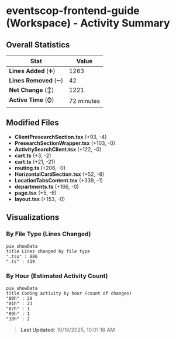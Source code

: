 # eventscop-frontend-guide (Workspace) - Activity Summary 

## Overall Statistics

| Stat                   | Value                                                             |
| ---------------------- | ----------------------------------------------------------------- |
| **Lines Added** (➕)   | 1263                                          |
| **Lines Removed** (➖) | 42                                        |
| **Net Change** (↕)    | 1221                |
| **Active Time** (⌚)   | 72 minutes |


## Modified Files
- **ClientPresearchSection.tsx** (+93, -4)
- **PresearchSectionWrapper.tsx** (+103, -0)
- **ActivitySearchClient.tsx** (+122, -0)
- **cart.ts** (+3, -2)
- **cart.ts** (+21, -21)
- **routing.ts** (+206, -0)
- **HorizontalCardSection.tsx** (+52, -8)
- **LocationTabsContent.tsx** (+339, -1)
- **departments.ts** (+166, -0)
- **page.tsx** (+5, -6)
- **layout.tsx** (+153, -0)

## Visualizations

### By File Type (Lines Changed)

```mermaid
pie showData
title Lines changed by file type
".tsx" : 886
".ts" : 419
```

### By Hour (Estimated Activity Count)

```mermaid
pie showData
title Coding activity by hour (count of changes)
"00h" : 20
"01h" : 23
"02h" : 1
"09h" : 1
"10h" : 2
```


> **Last Updated:** 10/16/2025, 10:01:18 AM